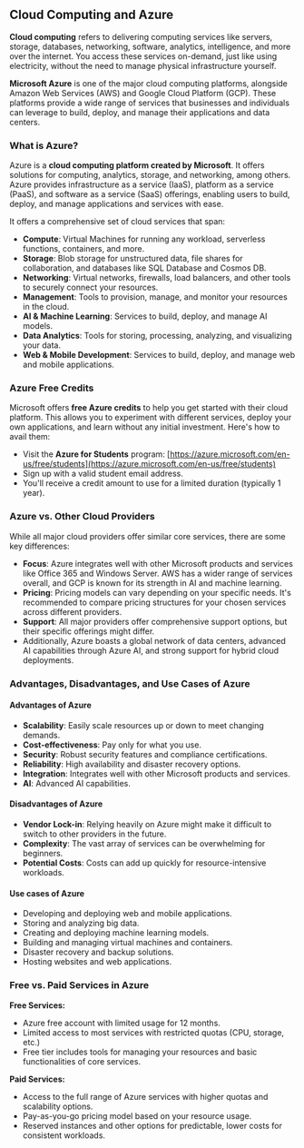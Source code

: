 ## Cloud Computing and Azure

**Cloud computing** refers to delivering computing services like servers, storage, databases, networking, software, analytics, intelligence, and more over the internet.  You access these services on-demand, just like using electricity, without the need to manage physical infrastructure yourself. 

**Microsoft Azure** is one of the major cloud computing platforms, alongside Amazon Web Services (AWS) and Google Cloud Platform (GCP).  These platforms provide a wide range of services that businesses and individuals can leverage to build, deploy, and manage their applications and data centers. 

### What is Azure?
Azure is a **cloud computing platform created by Microsoft**. It offers solutions for computing, analytics, storage, and networking, among others. Azure provides infrastructure as a service (IaaS), platform as a service (PaaS), and software as a service (SaaS) offerings, enabling users to build, deploy, and manage applications and services with ease.

It offers a comprehensive set of cloud services that span:

* **Compute**: Virtual Machines for running any workload, serverless functions, containers, and more.
* **Storage**: Blob storage for unstructured data, file shares for collaboration, and databases like SQL Database and Cosmos DB.
* **Networking**: Virtual networks, firewalls, load balancers, and other tools to securely connect your resources.
* **Management**: Tools to provision, manage, and monitor your resources in the cloud.
* **AI & Machine Learning**: Services to build, deploy, and manage AI models.
* **Data Analytics**: Tools for storing, processing, analyzing, and visualizing your data.
* **Web & Mobile Development**: Services to build, deploy, and manage web and mobile applications.

### Azure Free Credits
Microsoft offers **free Azure credits** to help you get started with their cloud platform. This allows you to experiment with different services, deploy your own applications, and learn without any initial investment. Here's how to avail them:

* Visit the **Azure for Students** program: [https://azure.microsoft.com/en-us/free/students](https://azure.microsoft.com/en-us/free/students)
* Sign up with a valid student email address.
* You'll receive a credit amount to use for a limited duration (typically 1 year).

### Azure vs. Other Cloud Providers
While all major cloud providers offer similar core services, there are some key differences:

* **Focus**: Azure integrates well with other Microsoft products and services like Office 365 and Windows Server.  AWS has a wider range of services overall, and GCP is known for its strength in AI and machine learning.
* **Pricing**: Pricing models can vary depending on your specific needs. It's recommended to compare pricing structures for your chosen services across different providers.
* **Support**: All major providers offer comprehensive support options, but their specific offerings might differ. 
* Additionally, Azure boasts a global network of data centers, advanced AI capabilities through Azure AI, and strong support for hybrid cloud deployments.

### Advantages, Disadvantages, and Use Cases of Azure
#### Advantages of Azure
* **Scalability**: Easily scale resources up or down to meet changing demands.
* **Cost-effectiveness**: Pay only for what you use.
* **Security**: Robust security features and compliance certifications.
* **Reliability**: High availability and disaster recovery options.
* **Integration**: Integrates well with other Microsoft products and services.
* **AI**: Advanced AI capabilities.


#### Disadvantages of Azure
* **Vendor Lock-in**:  Relying heavily on Azure might make it difficult to switch to other providers in the future.
* **Complexity**: The vast array of services can be overwhelming for beginners.
* **Potential Costs**: Costs can add up quickly for resource-intensive workloads.

#### Use cases of Azure
* Developing and deploying web and mobile applications.
* Storing and analyzing big data.
* Creating and deploying machine learning models.
* Building and managing virtual machines and containers.
* Disaster recovery and backup solutions.
* Hosting websites and web applications.

### Free vs. Paid Services in Azure
**Free Services:**
* Azure free account with limited usage for 12 months.
* Limited access to most services with restricted quotas (CPU, storage, etc.)
* Free tier includes tools for managing your resources and basic functionalities of core services.

**Paid Services:**
* Access to the full range of Azure services with higher quotas and scalability options.
* Pay-as-you-go pricing model based on your resource usage.
* Reserved instances and other options for predictable, lower costs for consistent workloads.
